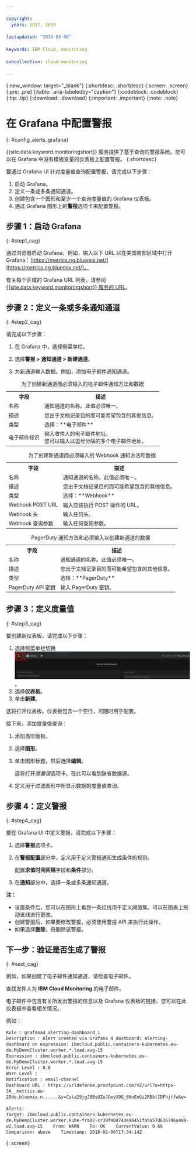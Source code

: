 ```yaml
---

copyright:
  years: 2017, 2019

lastupdated: "2019-03-06"

keywords: IBM Cloud, monitoring

subcollection: cloud-monitoring

---
```


{:new_window: target="_blank"}
{:shortdesc: .shortdesc}
{:screen: .screen}
{:pre: .pre}
{:table: .aria-labeledby="caption"}
{:codeblock: .codeblock}
{:tip: .tip}
{:download: .download}
{:important: .important}
{:note: .note}

# 在 Grafana 中配置警报
{: #config_alerts_grafana}

{{site.data.keyword.monitoringshort}} 服务提供了基于查询的警报系统。您可以在 Grafana 中没有模板变量的仪表板上配置警报。
{:shortdesc}

要通过 Grafana UI 针对度量值查询配置警报，请完成以下步骤：

1. 启动 Grafana。
2. 定义一条或多条通知通道。
3. 创建包含一个图形和至少一个查询度量值的 Grafana 仪表板。 
4. 通过 Grafana 图形上的**警报**选项卡来配置警报。

## 步骤 1：启动 Grafana
{: #step1_cag}

通过浏览器启动 Grafana。例如，输入以下 URL 以在美国南部区域中打开 Grafana：[https://metrics.ng.bluemix.net/](https://metrics.ng.bluemix.net/)。

有关每个区域的 Grafana URL 列表，请参阅 [{{site.data.keyword.monitoringshort}} 服务的 URL](/docs/services/cloud-monitoring?topic=cloud-monitoring-monitoring_ov#region)。

## 步骤 2：定义一条或多条通知通道
{: #step2_cag}

请完成以下步骤：

1. 在 Grafana 中，选择侧菜单栏。

2. 选择**警报 > 通知通道 > 新建通道**。

3. 为新通道输入数据。例如，添加电子邮件通知通道。

<table>
  <caption>为了创建新通道而必须输入的电子邮件通知方法和数据</caption>
  <tr>
     <th>字段</th>
     <th>描述</th>
  </tr>
  <tr>
    <td>名称</td>
    <td>通知通道的名称。此值必须唯一。</td>
  </tr>
  <tr>
    <td>描述</td>
    <td>您出于文档记录目的而可能希望包含的其他信息。</td>
  </tr>
  <tr>
    <td>类型</td>
    <td>选择：**电子邮件**</td>
  </tr>
  <tr>
    <td>电子邮件标识</td>
    <td>输入收件人的电子邮件地址。</br>您可以输入以逗号分隔的多个电子邮件地址。</td>
  </tr>
</table>

<table>
  <caption>为了创建新通道而必须输入的 Webhook 通知方法和数据</caption>
  <tr>
     <th>字段</th>
     <th>描述</th>
  </tr>
  <tr>
    <td>名称</td>
    <td>通知通道的名称。此值必须唯一。</td>
  </tr>
  <tr>
    <td>描述</td>
    <td>您出于文档记录目的而可能希望包含的其他信息。</td>
  </tr>
  <tr>
    <td>类型</td>
    <td>选择：**Webhook**</td>
  </tr>
  <tr>
    <td>Webhook POST URL</td>
    <td>输入应该执行 POST 操作的 URL。</td>
  </tr>
  <tr>
    <td>Webhook 头</td>
    <td>输入任何头。</td>
  </tr>
  <tr>
    <td>Webhook 查询参数</td>
    <td>输入任何查询参数。</td>
  </tr>
</table>

<table>
  <caption>PagerDuty 通知方法和必须输入以创建新通道的数据</caption>
  <tr>
     <th>字段</th>
     <th>描述</th>
  </tr>
  <tr>
    <td>名称</td>
    <td>通知通道的名称。此值必须唯一。</td>
  </tr>
  <tr>
    <td>描述</td>
    <td>您出于文档记录目的而可能希望包含的其他信息。</td>
  </tr>
  <tr>
    <td>类型</td>
    <td>选择：**PagerDuty**</td>
  </tr>
  <tr>
    <td>PagerDuty API 密钥</td>
    <td>输入 PagerDuty 密钥。</td>
  </tr>
</table>

## 步骤 3：定义度量值
{: #step3_cag}

要创建新仪表板，请完成以下步骤：

1. 选择侧菜单栏切换 ![Grafana 侧菜单栏](images/grafana_settings.gif "Grafana 侧菜单栏")。
2. 选择**仪表板**。
3. 单击**新建**。

这将打开仪表板。仪表板包含一个空行，可随时用于配置。 

接下来，添加度量值查询：

1. 添加*图形*面板。
2. 选择**图形**。
3. 单击图形标题，然后选择**编辑**。
    
    这将打开*度量值*选项卡。在此可以看到缺省数据源。
    
4. 定义用于过滤图形中所显示数据的度量值查询。 


## 步骤 4：定义警报
{: #step4_cag}

要在 Grafana UI 中定义警报，请完成以下步骤：

1. 选择**警报**选项卡。
2. 在**警报配置**部分中，定义用于定义警报通知生成条件的规则。

    配置**求值时间间隔**字段和**条件**部分。

3. 在**通知**部分中，选择一条或多条通知通道。

**注：** 

* 设置条件后，您可以在图形上看到一条红线用于定义阈值集。可以在图表上拖动该线进行更改。
* 创建警报后，如果要修改警报，必须使用警报 API 来执行此操作。
* 如果选择**删除**，将删除该警报。

## 下一步：验证是否生成了警报
{: #next_cag}

例如，如果创建了电子邮件通知通道，请检查电子邮件。

查找发件人为 **IBM Cloud Monitoring** 的电子邮件。

电子邮件中包含有关所发出警报的信息以及 Grafana 仪表板的链接，您可以在此仪表板中查看相关情况。

例如：

```
Rule : grafana4_alerting-dashboard_1
Description : Alert created via Grafana 4 dashboard: alerting-dashboard on expression: ibmcloud.public.containers-kubernetes.eu-de.MyDemoCluster.worker.*.load.avg-15
Expression : ibmcloud.public.containers-kubernetes.eu-de.MyDemoCluster.worker.*.load.avg-15
Error Level : 0.8
Warn Level : 
Notification : email-channel
Dashboard URL : https://urldefense.proofpoint.com/v2/url?u=https-3A__metrics.eu-2Dde.bluemix.n......&s=Csta29jgJ8BsUZuJOeyX9G_6NoEnGi2RBbtIDFhjtfw&e=

Alerts:
Target: ibmcloud.public.containers-kubernetes.eu-de.MyDemoCluster.worker.kube-fra02-cr39f48d743e90451fa5a57d636796a489-w2.load.avg-15    From: WARN    To: OK    CurrentValue: 0.66    Comparison: above    Timestamp: 2018-02-06T17:34:14Z
```
{: screen}


